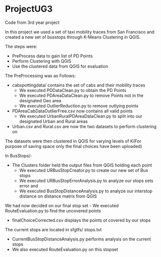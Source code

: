 # ProjectUG3
Code from 3rd year project

In this project we used a set of taxi mobility traces from San Francisco and created a new set of busstops through K-Means Clustering in QGIS.

The steps were:
  - PreProcess data to gain list of PD Points
  - Perform Clustering with QGIS
  - Use the clustered data from QGIS for evaluation
  
The PreProcessing was as Follows:
  - cabspottingdata/ contains the set of cabs and their mobility traces
    - We executed PDDataClean.py to obtain the PD Points
    - We executed PDAreaDataClean.py to remove Points not in the designated Geo area
    - We executed OutlierReduction.py to remove outlying points
  - PDAreaCabDataOutlierFree.csv now contains all valid points
    - We executed UrbanRuralPDAreaDataClean.py to split into our designated Urban and Rural areas
  - Urban.csv and Rural.csv are now the two datasets to perform clustering on
  
The datasets were then clustered in QGIS for varying levels of K(For purpose of saving space only the final choices have been uploaded)

In BusStops/:
  - The Clusters folder held the output files from QGIS holding each point
    - We executed URBusStopCreator.py to create our new set of Bus stops
    - We executed URBusStopErrorAnalysis.py to analyze our stops sets error and
    - We executed BusStopDistanceAnalysis.py to analyze our interstop distance on distance matrix from QGIS

We had now decided on our final stop set 
    - We executed RouteEvaluation.py to find the uncovered points
  - finalChoiceCorrected.csv displays the points ot covered by our stops

The current stops are located in sfgtfs/ stops.txt
  - CurrentBusStopDistanceAnalysis.py performs analysis on the current stops
  - We also executed RouteEvaluation.py on this stopset

